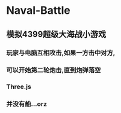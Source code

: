 # Naval-Battle
## 模拟4399超级大海战小游戏
### 玩家与电脑互相攻击,如果一方击中对方,
### 可以开始第二轮炮击,直到炮弹落空
### Three.js
### 并没有船...orz

